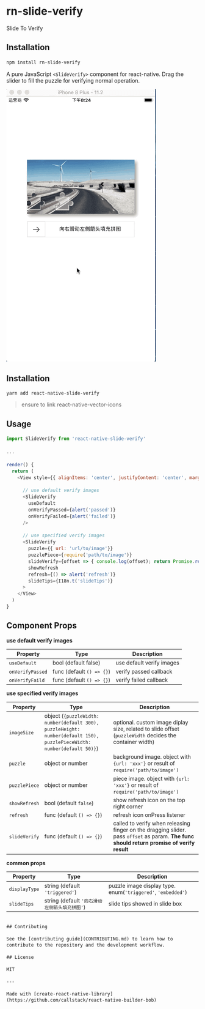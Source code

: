 # rn-slide-verify

Slide To Verify

## Installation

```sh
npm install rn-slide-verify
```


A pure JavaScript `<SlideVerify>` component for react-native. Drag the slider to fill the puzzle for verifying normal operation.

<img src="https://github.com/Jancat/react-native-slide-verify/blob/master/Screenshots/sample.gif?raw=true">

## Installation
```shell
yarn add react-native-slide-verify
````

> ensure to link react-native-vector-icons

## Usage

```js
import SlideVerify from 'react-native-slide-verify'

...

render() {
  return (
    <View style={{ alignItems: 'center', justifyContent: 'center', marginVertical: 20}}>

      // use default verify images
      <SlideVerify
        useDefault
        onVerifyPassed={alert('passed')}
        onVerifyFailed={alert('failed')}
      />

      // use specified verify images
      <SlideVerify
        puzzle={{ url: 'url/to/image'}}
        puzzlePiece={require('path/to/image')}
        slideVerify={offset => { console.log(offset); return Promise.resolve() }}
        showRefresh
        refresh={() => alert('refresh')}
        slideTips={I18n.t('slideTips')}
      >
    </View>
  )
}
```

## Component Props

**use default verify images**

| Property         | Type                      | Description               |
| ---------------- | ------------------------- | ------------------------- |
| `useDefault`     | bool (default false)      | use default verify images |
| `onVerifyPassed` | func (default `() => {}`) | verify passed callback    |
| `onVerifyFaild`  | func (default `() => {}`) | verify failed callback    |

**use specified verify images**

| Property      | Type                                                                                                                   | Description                                                                                                                                |
| ------------- | ---------------------------------------------------------------------------------------------------------------------- | ------------------------------------------------------------------------------------------------------------------------------------------ |
| `imageSize`   | object (`{puzzleWidth: number(default 300), puzzleHeight: number(default 150), puzzlePieceWidth: number(default 50)}`) | optional. custom image diplay size, related to slide offset (`puzzleWidth` decides the container width)                                    |
| `puzzle`      | object or number                                                                                                       | background image. object with `{url: 'xxx'}` or result of `require('path/to/image')`                                                       |
| `puzzlePiece` | object or number                                                                                                       | piece image. object with `{url: 'xxx'}` or result of `require('path/to/image')`                                                            |
| `showRefresh` | bool (default `false`)                                                                                                 | show refresh icon on the top right corner                                                                                                  |
| `refresh`     | func (default `() => {}`)                                                                                              | refresh icon onPress listener                                                                                                              |
| `slideVerify` | func (default `() => {}`)                                                                                              | called to verify when releasing finger on the dragging slider. pass `offset` as param. **The func should return promise of verify result** |

**common props**

| Property      | Type                                          | Description                                                  |
| ------------- | --------------------------------------------- | ------------------------------------------------------------ |
| `displayType` | string (default `'triggered'`)                | puzzle image display type. enum(`'triggered'`, `'embedded'`) |
| `slideTips`   | string (default `'向右滑动左侧箭头填充拼图'`) | slide tips showed in slide box                               |

```

## Contributing

See the [contributing guide](CONTRIBUTING.md) to learn how to contribute to the repository and the development workflow.

## License

MIT

---

Made with [create-react-native-library](https://github.com/callstack/react-native-builder-bob)
```
